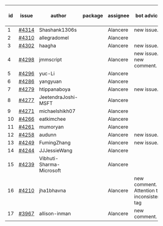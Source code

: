 | id | issue | author | package | assignee | bot advice | created date of issue | target release date | date from target |
| ------ | ------ | ------ | ------ | ------ | ------ | ------ | ------ | :-----: |
| 1 | [#4314](https://github.com/Azure/sdk-release-request/issues/4314) | Shashank1306s |  | Alancere | new issue. | 07-03 | 07-28 |  |
| 2 | [#4310](https://github.com/Azure/sdk-release-request/issues/4310) | allegradomel |  | Alancere |  | 06-29 | 07-28 |  |
| 3 | [#4302](https://github.com/Azure/sdk-release-request/issues/4302) | haagha |  | Alancere | new issue. | 06-29 | 07-28 |  |
| 4 | [#4298](https://github.com/Azure/sdk-release-request/issues/4298) | jmmscript |  | Alancere | new issue. new comment. | 06-28 | 07-28 |  |
| 5 | [#4296](https://github.com/Azure/sdk-release-request/issues/4296) | yuc-Li |  | Alancere |  | 06-28 | 07-28 |  |
| 6 | [#4286](https://github.com/Azure/sdk-release-request/issues/4286) | yangyuan |  | Alancere |  | 06-27 | 07-28 |  |
| 7 | [#4279](https://github.com/Azure/sdk-release-request/issues/4279) | htippanaboya |  | Alancere | new issue. | 06-26 | 07-28 |  |
| 8 | [#4277](https://github.com/Azure/sdk-release-request/issues/4277) | JeetendraJoshi-MSFT |  | Alancere |  | 06-26 | 07-28 |  |
| 9 | [#4271](https://github.com/Azure/sdk-release-request/issues/4271) | michaelshikh07 |  | Alancere |  | 06-25 | 07-28 |  |
| 10 | [#4266](https://github.com/Azure/sdk-release-request/issues/4266) | eatkimchee |  | Alancere |  | 06-23 | 07-28 |  |
| 11 | [#4261](https://github.com/Azure/sdk-release-request/issues/4261) | mumoryan |  | Alancere |  | 06-21 | 07-28 |  |
| 12 | [#4258](https://github.com/Azure/sdk-release-request/issues/4258) | audunn |  | Alancere | new issue. | 06-21 | 07-28 |  |
| 13 | [#4249](https://github.com/Azure/sdk-release-request/issues/4249) | FumingZhang |  | Alancere | new issue. | 06-14 | 07-28 |  |
| 14 | [#4244](https://github.com/Azure/sdk-release-request/issues/4244) | JJJessieWang |  | Alancere |  | 06-13 | 07-28 |  |
| 15 | [#4239](https://github.com/Azure/sdk-release-request/issues/4239) | Vibhuti-Sharma-Microsoft |  | Alancere |  | 06-09 | 07-14 |  |
| 16 | [#4210](https://github.com/Azure/sdk-release-request/issues/4210) | jha1bhavna |  | Alancere | new comment. Attention to inconsistent tag | 05-29 | 06-23 |  |
| 17 | [#3967](https://github.com/Azure/sdk-release-request/issues/3967) | allison-inman |  | Alancere | new comment. | 03-22 | 04-28 |  |
